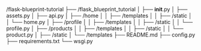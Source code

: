 
/flask-blueprint-tutorial
├── /flask_blueprint_tutorial
│   ├── __init__.py
│   ├── assets.py
│   ├── api.py
│   ├── /home
│   │   ├── /templates
│   │   ├── /static
│   │   └── home.py
│   ├── /profile
│   │   ├── /templates
│   │   ├── /static
│   │   └── profile.py
│   ├── /products
│   │   ├── /templates
│   │   ├── /static
│   │   └── product.py
│   ├── /static
│   └── /templates
├── README.md
├── config.py
├── requirements.txt
└── wsgi.py
